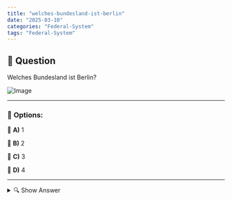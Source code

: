 ```yaml
---
title: "welches-bundesland-ist-berlin"
date: "2025-03-10"
categories: "Federal-System"
tags: "Federal-System"
---
```


## 📌 **Question**

Welches Bundesland ist Berlin?

![Image](https://www.einbuergerungstest-online.de/img/fragen/328.png)

---

### 📝 **Options:**

🔘 **A)** 1

🔘 **B)** 2

🔘 **C)** 3

🔘 **D)** 4

---

<details>
  <summary>🔍 Show Answer</summary>

  <p>
💡  <b>Correct Answer:</b>  d
  </p>
  <p>
    📖<b>Explanation:</b>
    Deutschland ist in 16 Bundesländer unterteilt, die jeweils eigene Verwaltungsstrukturen und kulturelle Identitäten haben. Berlin ist eine besondere Region, da es sowohl eine Stadt als auch ein eigenständiges Bundesland ist. Als Hauptstadt Deutschlands spielt Berlin eine zentrale Rolle in Politik, Wirtschaft und Kultur des Landes. In geografischen und administrativen Kontexten wird Berlin daher oft als eines der Bundesländer betrachtet. 

**Frage:** Welches Bundesland ist Berlin?
a: 1
b: 2
c: 3
d: 4
  </p>
</details>
